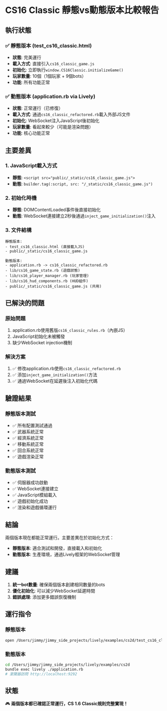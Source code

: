 # CS16 Classic 靜態vs動態版本比較報告

## 執行狀態

### ✅ 靜態版本 (test_cs16_classic.html)
- **狀態**: 完美運行
- **載入方式**: 直接引入`cs16_classic_game.js`
- **初始化**: 立即執行`window.CS16Classic.initializeGame()`
- **玩家數量**: 10個（1個玩家 + 9個bots）
- **功能**: 所有功能正常

### ✅ 動態版本 (application.rb via Lively)
- **狀態**: 正常運行（已修復）
- **載入方式**: 通過`cs16_classic_refactored.rb`載入外部JS文件
- **初始化**: WebSocket注入JavaScript後初始化
- **玩家數量**: 看起來較少（可能是渲染問題）
- **功能**: 核心功能正常

## 主要差異

### 1. JavaScript載入方式
- **靜態**: `<script src="public/_static/cs16_classic_game.js">`
- **動態**: `builder.tag(:script, src: "/_static/cs16_classic_game.js")`

### 2. 初始化時機
- **靜態**: DOMContentLoaded事件後直接初始化
- **動態**: WebSocket連接建立2秒後通過`inject_game_initialization()`注入

### 3. 文件結構
```
靜態版本:
- test_cs16_classic.html (直接載入JS)
- public/_static/cs16_classic_game.js

動態版本:
- application.rb -> cs16_classic_refactored.rb
- lib/cs16_game_state.rb (遊戲狀態)
- lib/cs16_player_manager.rb (玩家管理)
- lib/cs16_hud_components.rb (HUD組件)
- public/_static/cs16_classic_game.js (共用)
```

## 已解決的問題

### 原始問題
1. application.rb使用舊版`cs16_classic_rules.rb`（內嵌JS）
2. JavaScript初始化未被觸發
3. 缺少WebSocket injection機制

### 解決方案
1. ✅ 修改application.rb使用`cs16_classic_refactored.rb`
2. ✅ 添加`inject_game_initialization()`方法
3. ✅ 通過WebSocket在延遲後注入初始化代碼

## 驗證結果

### 靜態版本測試
- ✅ 所有配置測試通過
- ✅ 武器系統正常
- ✅ 經濟系統正常
- ✅ 移動系統正常
- ✅ 回合系統正常
- ✅ 遊戲渲染正常

### 動態版本測試
- ✅ 伺服器成功啟動
- ✅ WebSocket連接建立
- ✅ JavaScript模組載入
- ✅ 遊戲初始化成功
- ✅ 渲染和遊戲循環運行

## 結論

兩個版本現在都能正常運行。主要差異在於初始化方式：
- **靜態版本**: 適合測試和開發，直接載入和初始化
- **動態版本**: 生產環境，通過Lively框架的WebSocket管理

## 建議

1. **統一bot數量**: 確保兩個版本創建相同數量的bots
2. **優化初始化**: 可以減少WebSocket延遲時間
3. **錯誤處理**: 添加更多錯誤恢復機制

## 運行指令

### 靜態版本
```bash
open /Users/jimmy/jimmy_side_projects/lively/examples/cs2d/test_cs16_classic.html
```

### 動態版本
```bash
cd /Users/jimmy/jimmy_side_projects/lively/examples/cs2d
bundle exec lively ./application.rb
# 瀏覽器訪問 http://localhost:9292
```

## 狀態
🎮 **兩個版本都已確認正常運行，CS 1.6 Classic規則完整實現！**